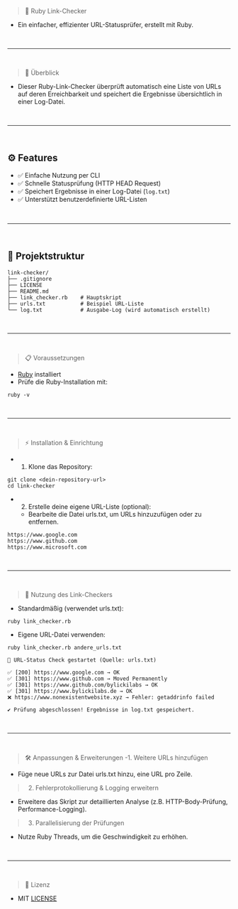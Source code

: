 > 🔗 Ruby Link-Checker
- Ein einfacher, effizienter URL-Statusprüfer, erstellt mit Ruby.

<br>

---

<br>

> 🚀 Überblick
- Dieser Ruby-Link-Checker überprüft automatisch eine Liste von URLs auf deren Erreichbarkeit und speichert die Ergebnisse übersichtlich in einer Log-Datei.

<br>

---

<br>

## ⚙️ Features

- ✅ Einfache Nutzung per CLI
- ✅ Schnelle Statusprüfung (HTTP HEAD Request)
- ✅ Speichert Ergebnisse in einer Log-Datei (`log.txt`)
- ✅ Unterstützt benutzerdefinierte URL-Listen

<br>

---

<br>

## 📂 Projektstruktur

```yarn
link-checker/
├── .gitignore
├── LICENSE
├── README.md
├── link_checker.rb    # Hauptskript
├── urls.txt           # Beispiel URL-Liste
└── log.txt            # Ausgabe-Log (wird automatisch erstellt)
```

<br>

---

<br>

> 📋 Voraussetzungen

- [Ruby](https://www.ruby-lang.org/de/downloads/) installiert
- Prüfe die Ruby-Installation mit:

```yarn
ruby -v
```

<br>

---

<br>

> ⚡ Installation & Einrichtung
- 1. Klone das Repository:
 
```yarn
git clone <dein-repository-url>
cd link-checker
```

- 2. Erstelle deine eigene URL-Liste (optional):
  - Bearbeite die Datei urls.txt, um URLs hinzuzufügen oder zu entfernen.
 
```yarn
https://www.google.com
https://www.github.com
https://www.microsoft.com
```

<br>

---

<br>

> 🚩 Nutzung des Link-Checkers
- Standardmäßig (verwendet urls.txt):

```yarn
ruby link_checker.rb
```

- Eigene URL-Datei verwenden:

```yarn
ruby link_checker.rb andere_urls.txt
```

```yarn
🔎 URL-Status Check gestartet (Quelle: urls.txt)

✅ [200] https://www.google.com → OK
✅ [301] https://www.github.com → Moved Permanently
✅ [301] https://www.github.com/bylickilabs → OK
✅ [301] https://www.bylickilabs.de → OK
❌ https://www.nonexistentwebsite.xyz → Fehler: getaddrinfo failed

✔️ Prüfung abgeschlossen! Ergebnisse in log.txt gespeichert.
```

<br>

---

<br>

>🛠️ Anpassungen & Erweiterungen
-1. Weitere URLs hinzufügen
 - Füge neue URLs zur Datei urls.txt hinzu, eine URL pro Zeile.

> 2. Fehlerprotokollierung & Logging erweitern
  - Erweitere das Skript zur detaillierten Analyse (z.B. HTTP-Body-Prüfung, Performance-Logging).

> 3. Parallelisierung der Prüfungen
  - Nutze Ruby Threads, um die Geschwindigkeit zu erhöhen.

<br>

---

<br>

> 📄 Lizenz
- MIT [LICENSE](LICENSE)
